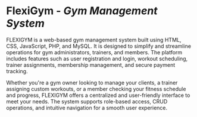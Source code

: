 ﻿# FlexiGym - _Gym Management System_

FLEXIGYM is a web-based gym management system built using HTML, CSS, JavaScript, PHP, and MySQL. It is designed to simplify and streamline operations for gym administrators, trainers, and members. The platform includes features such as user registration and login, workout scheduling, trainer assignments, membership management, and secure payment tracking.

Whether you're a gym owner looking to manage your clients, a trainer assigning custom workouts, or a member checking your fitness schedule and progress, FLEXIGYM offers a centralized and user-friendly interface to meet your needs. The system supports role-based access, CRUD operations, and intuitive navigation for a smooth user experience.

